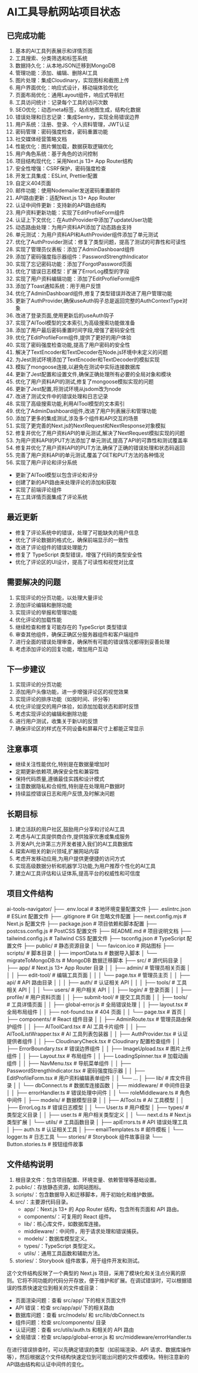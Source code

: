 # AI工具导航网站项目状态

## 已完成功能
1. 基本的AI工具列表展示和详情页面
2. 工具搜索、分类筛选和标签系统
3. 数据持久化：从本地JSON迁移到MongoDB
4. 管理功能：添加、编辑、删除AI工具
5. 图片处理：集成Cloudinary，实现图标和截图上传
6. 用户界面优化：响应式设计，移动端体验优化
7. 页面布局优化：通用Layout组件，响应式导航栏
8. 工具访问统计：记录每个工具的访问次数
9. SEO优化：动态meta标签，站点地图生成，结构化数据
10. 错误处理和日志记录：集成Sentry，实现全局错误边界
11. 用户系统：注册、登录、个人资料管理，JWT认证
12. 密码管理：密码强度检查，密码重置功能
13. 社交媒体经营策略文档
14. 性能优化：图片懒加载，数据获取逻辑优化
15. 用户角色系统：基于角色的访问控制
16. 项目结构现代化：采用Next.js 13+ App Router结构
17. 安全性增强：CSRF保护，密码强度检查
18. 开发工具集成：ESLint, Prettier配置
19. 自定义404页面
20. 邮件功能：使用Nodemailer发送密码重置邮件
21. API路由更新：适配Next.js 13+ App Router
22. 认证中间件更新：支持新的API路由结构
23. 用户资料更新功能：实现了EditProfileForm组件
24. 认证上下文优化：在AuthProvider中添加了updateUser功能
25. 动态路由处理：为用户资料API添加了动态路由支持
26. 单元测试：为用户资料API和AuthProvider组件添加了单元测试
27. 优化了AuthProvider测试：修复了类型问题，提高了测试的可靠性和可读性
28. 实现了管理员仪表板：添加了AdminDashboard组件
29. 添加了密码强度指示器组件：PasswordStrengthIndicator
30. 实现了忘记密码功能：添加了ForgotPassword页面
31. 优化了错误日志模型：扩展了ErrorLog模型的字段
32. 实现了用户资料编辑功能：添加了EditProfileForm组件
33. 添加了Toast通知系统：用于用户反馈
34. 优化了AdminDashboard组件,修复了类型错误并改进了用户管理功能
35. 更新了AuthProvider,确保useAuth钩子总是返回完整的AuthContextType对象
36. 改进了登录页面,使用更新后的useAuth钩子
37. 实现了AITool模型的文本索引,为高级搜索功能做准备
38. 添加了用户最后密码重置时间字段,增强了密码安全性
39. 优化了EditProfileForm组件,提供了更好的用户体验
40. 实现了密码强度检查功能,提高了用户密码的安全性
41. 解决了TextEncoder和TextDecoder在Node.js环境中未定义的问题
42. 为Jest测试环境添加了TextEncoder和TextDecoder的模拟实现
43. 模拟了mongoose连接,以避免在测试中实际连接数据库
44. 更新了Jest配置和设置文件,确保正确处理所有必要的全局对象和模块
45. 优化了用户资料API的测试,修复了mongoose模拟实现的问题
46. 更新了Jest配置,将测试环境从jsdom改为node
47. 改进了测试文件中的错误处理和日志记录
48. 实现了高级搜索功能,利用AITool模型的文本索引
49. 优化了AdminDashboard组件,改进了用户列表展示和管理功能
50. 添加了更多的集成测试,涉及多个组件和API交互的场景
51. 实现了更完善的Next.js的NextRequest和NextResponse对象模拟
52. 修复并优化了用户资料API的单元测试,解决了NextRequest模拟实现的问题
53. 为用户资料API的PUT方法添加了单元测试,提高了API的可靠性和测试覆盖率
54. 修复并优化了用户资料API的PUT方法,确保了正确的错误处理和状态码返回
55. 完善了用户资料API的单元测试,覆盖了GET和PUT方法的各种情况
56. 实现了用户评论和评分系统
   - 更新了AITool模型以包含评论和评分
   - 创建了新的API路由来处理评论的添加和获取
   - 实现了前端评论组件
   - 在工具详情页面集成了评论系统

## 最近更新
- 修复了评论系统中的错误，处理了可能缺失的用户信息
- 优化了评论数据的格式化，确保前端显示的一致性
- 改进了评论组件的错误处理能力
- 修复了 TypeScript 类型错误，增强了代码的类型安全性
- 优化了评论区的UI设计，提高了可读性和视觉对比度

## 需要解决的问题
1. 实现评论的分页功能，以处理大量评论
2. 添加评论编辑和删除功能
3. 实现评论的举报和管理功能
4. 优化评论的加载性能
5. 继续检查和修复可能存在的 TypeScript 类型错误
6. 审查其他组件，确保正确区分服务器组件和客户端组件
7. 进行全面的错误处理审查，确保所有可能的错误情况都得到妥善处理
8. 考虑添加评论的回复功能，增加用户互动

## 下一步建议
1. 实现评论的分页功能
2. 添加用户头像功能，进一步增强评论区的视觉效果
3. 实现评论的排序功能（如按时间、评分等）
4. 优化评论提交的用户体验，如添加加载状态和即时反馈
5. 考虑实现评论的编辑和删除功能
6. 进行用户测试，收集关于新UI的反馈
7. 确保评论区的样式在不同设备和屏幕尺寸上都能正常显示

## 注意事项
- 继续关注性能优化,特别是在数据量增加时
- 定期更新依赖项,确保安全性和兼容性
- 保持代码质量,遵循最佳实践和设计模式
- 注意数据隐私和合规性,特别是在处理用户数据时
- 持续监控错误日志和用户反馈,及时解决问题

## 长期目标
1. 建立活跃的用户社区,鼓励用户分享和讨论AI工具
2. 考虑与AI工具提供商合作,提供独家优惠或集成服务
3. 开发API,允许第三方开发者接入我们的AI工具数据库
4. 探索AI相关的新兴领域,扩展网站内容
5. 考虑开发移动应用,为用户提供更便捷的访问方式
6. 实现高级数据分析和机器学习功能,为用户推荐个性化的AI工具
7. 建立AI工具评估和认证体系,提高平台的权威性和可信度

## 项目文件结构
ai-tools-navigator/
├── .env.local                 # 本地环境变量配置文件
├── .eslintrc.json             # ESLint 配置文件
├── .gitignore                 # Git 忽略文件配置
├── next.config.mjs            # Next.js 配置文件
├── package.json               # 项目依赖和脚本配置
├── postcss.config.js          # PostCSS 配置文件
├── README.md                  # 项目说明文档
├── tailwind.config.js         # Tailwind CSS 配置文件
├── tsconfig.json              # TypeScript 配置文件
├── public/                    # 静态资源目录
│   └── favicon.ico            # 网站图标
├── scripts/                   # 脚本目录
│   ├── importData.ts          # 数据导入脚本
│   └── migrateToMongoDB.ts    # MongoDB 数据迁移脚本
├── src/                       # 源代码目录
│   ├── app/                   # Next.js 13+ App Router 目录
│   │   ├── admin/             # 管理员相关页面
│   │   │   ├── edit-tool/     # 编辑工具页面
│   │   │   └── page.tsx       # 管理员主页
│   │   ├── api/               # API 路由目录
│   │   │   ├── auth/          # 认证相关 API
│   │   │   ├── tools/         # 工具相关 API
│   │   │   └── users/         # 用户相关 API
│   │   ├── login/             # 登录页面
│   │   ├── profile/           # 用户资料页面
│   │   ├── submit-tool/       # 提交工具页面
│   │   ├── tools/             # 工具详情页面
│   │   ├── global-error.js    # 全局错误处理
│   │   ├── layout.tsx         # 全局布局组件
│   │   ├── not-found.tsx      # 404 页面
│   │   └── page.tsx           # 首页
│   ├── components/            # React 组件目录
│   │   ├── AdminRoute.tsx     # 管理员路由保护组件
│   │   ├── AIToolCard.tsx     # AI 工具卡片组件
│   │   ├── AIToolListWrapper.tsx # AI 工具列表包装器
│   │   ├── AuthProvider.tsx   # 认证提供者组件
│   │   ├── CloudinaryCheck.tsx # Cloudinary 配置检查组件
│   │   ├── ErrorBoundary.tsx  # 错误边界组件
│   │   ├── ImageUpload.tsx    # 图片上传组件
│   │   ├── Layout.tsx         # 布局组件
│   │   ├── LoadingSpinner.tsx # 加载动画组件
│   │   ├── NavMenu.tsx        # 导航菜单组件
│   │   ├── PasswordStrengthIndicator.tsx # 密码强度指示器
│   │   ├── EditProfileForm.tsx # 用户资料编辑表单组件
│   │   └── ...
│   ├── lib/                   # 库文件目录
│   │   └── dbConnect.ts       # 数据库连接函数
│   ├── middleware/            # 中间件目录
│   │   ├── errorHandler.ts    # 错误处理中间件
│   │   └── roleMiddleware.ts  # 角色中间件
│   ├── models/                # 数据模型目录
│   │   ├── AITool.ts          # AI 工具模型
│   │   ├── ErrorLog.ts        # 错误日志模型
│   │   └── User.ts            # 用户模型
│   ├── types/                 # 类型定义目录
│   │   ├── user.ts            # 用户相关类型定义
│   │   └── next.d.ts          # Next.js 类型扩展
│   └── utils/                 # 工具函数目录
│       ├── apiErrors.ts       # API 错误处理工具
│       ├── auth.ts            # 认证相关工具
│       ├── emailTemplates.ts  # 邮件模板
│       └── logger.ts          # 日志工具
└── stories/                   # Storybook 组件故事目录
    └── Button.stories.ts      # 按钮组件故事

## 文件结构说明

1. 根目录文件：包含项目配置、环境变量、依赖管理等基础设置。
2. public/：存放静态资源，如网站图标。
3. scripts/：包含数据导入和迁移脚本，用于初始化和维护数据。
4. src/：主要源代码目录。
   - app/：Next.js 13+ 的 App Router 结构，包含所有页面和 API 路由。
   - components/：可复用的 React 组件。
   - lib/：核心库文件，如数据库连接。
   - middleware/：中间件，用于请求处理和错误捕获。
   - models/：数据库模型定义。
   - types/：TypeScript 类型定义。
   - utils/：通用工具函数和辅助方法。
5. stories/：Storybook 组件故事，用于组件开发和测试。

这个文件结构反映了一个典型的 Next.js 项目，采用了模块化和关注点分离的原则。它将不同功能的代码分开存放，便于维护和扩展。在调试错误时，可以根据错误的性质快速定位到相关的文件或目录：

- 页面渲染问题：查看 src/app/ 下的相关页面文件
- API 错误：检查 src/app/api/ 下的相关路由
- 数据库问题：查看 src/models/ 和 src/lib/dbConnect.ts
- 组件问题：检查 src/components/ 目录
- 认证问题：查看 src/utils/auth.ts 和相关的 API 路由
- 全局错误：检查 src/app/global-error.js 和 src/middleware/errorHandler.ts

在进行错误排查时，可以先确定错误的类型（如前端渲染、API 请求、数据库操作等），然后根据这个文件结构快速定位到可能出问题的文件或模块。特别注意新的API路由结构和认证中间件的变化。
